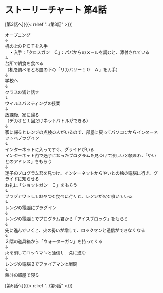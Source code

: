 # ストーリーチャート 第4話
[第3話へ]({{< relref "../第3話" >}})

オープニング<br />
↓<br />
机の上のＰＥＴを入手<br />
　・入手：「クロスガン　Ｃ」：パパからのメールを読むと、添付されている<br />
↓<br />
台所で朝食を食べる<br />
（机を調べるとお皿の下の「リカバリー１０　Ａ」を入手）<br />
↓<br />
学校へ<br />
↓<br />
クラスの皆と話す<br />
↓<br />
ウイルスバスティングの授業<br />
↓<br />
放課後、家に帰る<br />
（デカオと１回だけネットバトルができる）<br />
↓<br />
家に帰るとレンジの点検の人がいるので、部屋に戻ってパソコンからインターネットへプラグイン<br />
↓<br />
インターネットに入ってすぐ、グライドがいる<br />
インターネット内で迷子になったプログラムを見つけて欲しいと頼まれ、「やいとのアドレス」をもらう<br />
↓<br />
迷子のプログラム君を見つけ、インターネットからやいとの絵の電脳に行き、グライドに知らせる<br />
お礼に「ショットガン　Ｉ」をもらう<br />
↓<br />
プラグアウトしておやつを食べに行くと、レンジが火を噴いている<br />
↓<br />
レンジの電脳にプラグイン<br />
↓<br />
レンジの電脳１でプログラム君から「アイスブロック」をもらう<br />
↓<br />
先に進んでいくと、火の勢いが増して、ロックマンと通信ができなくなる<br />
↓<br />
２階の道具箱から「ウォーターガン」を持ってくる<br />
↓<br />
火を消してロックマンと通信し、先に進む<br />
↓<br />
レンジの電脳２でファイアマンと戦闘<br />
↓<br />
熱斗の部屋で寝る

[第5話へ]({{< relref "../第5話" >}})